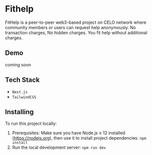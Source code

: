 # Fithelp

FitHelp is a peer-to-peer web3-based project on CELO network where community members or users can request help anonymously. No transaction charges, No hidden charges. You fit help without additional charges.

## Demo

coming soon

## Tech Stack

- `Next.js`
- `TailwindCSS`


## Installing

To run this project locally:

1. Prerequisites: Make sure you have Node.js ≥ 12 installed (https://nodejs.org), then use it to install project dependencies: `npm install`
2. Run the local development server: `npm run dev`
